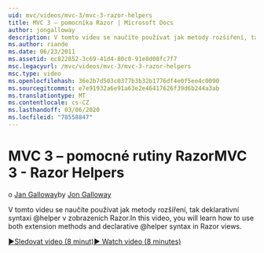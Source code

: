 ```yaml
---
uid: mvc/videos/mvc-3/mvc-3-razor-helpers
title: MVC 3 – pomocníka Razor | Microsoft Docs
author: jongalloway
description: V tomto videu se naučíte používat jak metody rozšíření, tak deklarativní syntaxi @helper v zobrazeních Razor.
ms.author: riande
ms.date: 06/23/2011
ms.assetid: ec822852-3c69-41d4-80c0-91e8d08fc7f7
msc.legacyurl: /mvc/videos/mvc-3/mvc-3-razor-helpers
msc.type: video
ms.openlocfilehash: 36e2b7d503c0377b3b32b1776df4e0f5ee4c0090
ms.sourcegitcommit: e7e91932a6e91a63e2e46417626f39d6b244a3ab
ms.translationtype: MT
ms.contentlocale: cs-CZ
ms.lasthandoff: 03/06/2020
ms.locfileid: "78558847"
---
```

# <a name="mvc-3---razor-helpers"></a><span data-ttu-id="c6fc9-103">MVC 3 – pomocné rutiny Razor</span><span class="sxs-lookup"><span data-stu-id="c6fc9-103">MVC 3 - Razor Helpers</span></span>

<span data-ttu-id="c6fc9-104">o [Jan Galloway](https://github.com/jongalloway)</span><span class="sxs-lookup"><span data-stu-id="c6fc9-104">by [Jon Galloway](https://github.com/jongalloway)</span></span>

<span data-ttu-id="c6fc9-105">V tomto videu se naučíte používat jak metody rozšíření, tak deklarativní syntaxi @helper v zobrazeních Razor.</span><span class="sxs-lookup"><span data-stu-id="c6fc9-105">In this video, you will learn how to use both extension methods and declarative @helper syntax in Razor views.</span></span>

[<span data-ttu-id="c6fc9-106">&#9654;Sledovat video (8 minut)</span><span class="sxs-lookup"><span data-stu-id="c6fc9-106">&#9654; Watch video (8 minutes)</span></span>](https://channel9.msdn.com/Blogs/ASP-NET-Site-Videos/mvc-3-razor-helpers)
